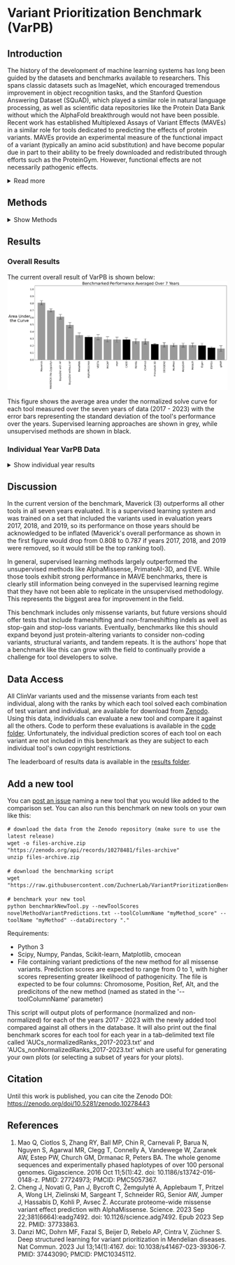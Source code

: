 # Variant Prioritization Benchmark (VarPB)

## Introduction
The history of the development of machine learning systems has long been guided by the datasets and benchmarks available to researchers. This spans classic datasets such as ImageNet, which encouraged tremendous improvement in object recognition tasks, and the Stanford Question Answering Dataset (SQuAD), which played a similar role in natural language processing, as well as scientific data repositories like the Protein Data Bank without which the AlphaFold breakthrough would not have been possible. Recent work has established Multiplexed Assays of Variant Effects (MAVEs) in a similar role for tools dedicated to predicting the effects of protein variants. MAVEs provide an experimental measure of the functional impact of a variant (typically an amino acid substitution) and have become popular due in part to their ability to be freely downloaded and redistributed through efforts such as the ProteinGym. However, functional effects are not necessarily pathogenic effects. 

<details><summary>Read more</summary>
One of the most common uses of variant effect prediction tools (AlphaMissense, PrimateAI-3D, EVE, CADD, etc) is to identify pathogenic variants in the context of cancer or rare disease. However, predicting functional effects of protein-altering mutations is not equal to predicting the causative variant in a pool of ~10,000 coding variants per genome. We have observed a poor correlation between the performance of tools tasked with predicting functional variant effects in MAVE datasets versus prioritizing disease-causing variants in individuals with rare diseses. Therefore, we believe the field needs a complement to MAVEs that is specific to medical genetics: an open and freely-redistributable benchmark measuring how well a tool can identify the causal variant in a patient with a rare disease. The challenge with this is that individual-level human genetic variation data is typically kept under restricted access in order to protect the privacy of those individuals. Most exceptions to this, such as individuals in the 1000 Genomes Project, have been widely used in public allele frequency databases and as a result have far fewer ultra-rare variants than a typical human (and no "unique" variants with allele frequency of 0). Since many tools utilize allele frequency in making variant pathogenicity predictions, use of such samples would not replicate real-world use scenarios. 

Here, we release the Variant Prioritization Benchmark (VarPB) that we hope will be used analogously to MAVEs for the medical genetics task of identifying rare disease-causing pathogenic variants in individuals. We have collected tens of thousands of rare disease-causing variants from ClinVar with known modes of inheritance and combine them with over 100 individuals from the Personal Genome Project who have consented to open access and free distribution of their individual genotype data, but who are not present in any major public allele frequency databases (to the best knowledge of the authors). 
</details>

## Methods
<details><summary>Show Methods</summary>
Pathogenic variants were collected from ClinVar using its archive of variant summary files. The January variant summary files were collected for the years 2017, 2018, 2019, 2019, 2021, 2022, and 2023 as well as the October 2023 file (which was the most recent file at the time). Additional years are planned to be added as time passes. For each year, we selected the pathogenic or likely pathogenic missense variants that had been added in that year which had a one-star or greater level of support and which also were associated with an OMIM phenotype. We applied data from OMIM to separate these variants into those with dominant and recessive modes of action. This enabled the creation of time-resolved datasets with hundreds to thousands of variants being used for evaluation in each year. The purpose in creating time-resolved datasets is to allow users to ignore results for tools on particular years if they were trained in a supervised learning paradigm with data that included variants from that year of ClinVar data. 

We utilized the 107 individuals from (1) for whom genomic data could be obtained. These are all samples from the Personal Genome Project and as such are consented for genomic data redistribution. They were each sequenced to a mean coverage of approximately 100x. The samples are overwhelmingly of European ancestry, a weakness of the initial version of this benchmark which we hope to remedy in the future. All 107 genomes were sequenced by Complete Genomics and the processed variant calls were downloaded from the [Personal Genome Project website](https://my.pgp-hms.org/public_genetic_data). 

Variant prediction scores for each test variant and each missense variant in each of the 107 individuals were downloaded either from dbNSFP4.4a or by downloading the pre-computed predictions of the individual tools. All tool scores were normalized to a range of 0 to 1 with values closer to 1 representing greater likelihood of pathogenicity. In cases where a tool emitted multiple scores for the same mutation (for example, if the mutation affected multiple transcripts), the highest (most deleterious) prediction value was used. A total of 52 tools have been collected and benchmarked so far. The scores for 46 tools were collected from dbNSFP4.4a, while scores for Maverick, MAPPIN, AlphaMissense, EVE, PrimateAI-3D, and ESM1b were collected separately. 

For each tool, its performance for each year of ClinVar data was derived as follows. Each pathogenic variant was individually 'spiked into' the set of variants for each individual. Next, the tool would score each missense variant in that individual (including the pathogenic one). Then, variants would be ranked in descending order by the tool's score. The rank of the causal variant within the set would be taken as the raw measure of performance of the tool for that variant in that individual. This rank value was then normalized by dividing it by the total number of variants in that individual for which this tool provided scores. In this way, the normalized score gives a sort of 'rank percentile' for the variant which normalizes out any advantage a tool might get if it only has scores available for a subset of all missense variants. This 'spike-in' process is then repeated for each of the 31,811 pathogenic variants being placed into each of the 107 individuals for a total of over 3.4 million tests per tool. These normalized rank values are then plotted to show the cumulative number of simulated cases that would have been solved within the top, say, 0.01% to 0.3% of variants within an individual. This method of evaluation is meant to show how good of a job the tool is doing at 'picking the needle out of the haystack'. Finally, we take the area under this cumulative cases solved curve in order to provide a final score for each tool. A perfect tool would get an area under the curve score of 1, meaning that it gives top rank to the causal variant every single time. While a poor tool would get a score of 0, meaning that it takes it longer to find any of the causal variants than the window of evaluation here (typically, the tool did not prioritize the causal variant into the top 1% of variants in the individual). 

For tools that give separate scores for dominant vs recessive variants (currently just Maverick and MAPPIN), the genotype of the variant in the individual is used to determine which value should be used. Homozygous variants are assigned the recessive predicted score, while heterozygous variants are assigned the dominant predicted score. Additionally, all possible pairs of heterozygous variants on the same gene also get their recessive scores averaged in order to consider the possibility of compound heterozygous variant effects. For the causal variants, those with dominant effects are spiked-in as heterozygous, while those with recessive effects are spiked-in as homozygous. When normalizing performance, these 'zygosity-aware' tools have their causal variant rank divided by the number of variants plus the number of compound heterozygous pairs that they considered in each individual. Also for each of these zygosity-aware tools, a non-zygosity-aware version is modelled where the dominant and recessive pathogenic scores are summed together and the tool is evaluated exactly the same way as all the other tools. Those are listed as Maverick (No Zygosity) and MAPPIN (No Zygosity) in the results set. 

### Example Results
Results for each individual year generate a "solve curve" like this: ![2022 non-normalized ranks](Figures/2022_ranks20.png)
The x-axis is the top-n ranks of variants inspected and the y-axis is the cumulative percentage of simulated cases that would be solved by variants in those top-n ranks.

We then normalize the ranks as described above, which generates a normalized solve curve for that year: ![2022 normalized ranks](Figures/2022_normalizedRanks.png)
This figure is much the same, but the x-axis is now the percentile of variants instead of absolute rank number in order to not give an unfair advantage to tools that did not have available scores for all variants. 

Finally, we calculate the area under those normalized curves to generate our final score for each tool for each individual year (only the top 40 tools are shown for visual clarity): ![2022 normalized AUC](Figures/2022_AUC_barplots_normalizedRanks.png)

### VarPB correlation with MAVEs
Our initial motivation for creating VarPB was anecdotal observation that strong performance on MAVE datasets did not equate to strong performance at medical genetics prioritization tasks. So, one of our top priorities with VarPB was to assess its correlation with MAVE performance measures for a variety of tools. We used the performance of 10 pathogenicity prediction tools (AlphaMissense, EVE, gMVP, VARITY_R_LOO, REVEL, SIFT, Polyphen2_HVAR, Polyphen2_HDIV, CADD, and PrimateAI) on the 26 human gene datasets in ProteinGym provided in Figure 3B of Cheng, et al (2) as our measure of MAVE performance and plotted this against performance measured on VarPB: ![varPB vs MAVEs](Figures/MAVE_comparison.png)

We observed a spearman correlation coefficient of 0.202 between these two variables, suggesting that VarPB is indeed measuring a distinct aspect of variant effect prediction performance than this set of MAVEs. 

</details>

## Results
### Overall Results
The current overall result of VarPB is shown below: ![Overall Result](Figures/Overall_Result.png)

This figure shows the average area under the normalized solve curve for each tool measured over the seven years of data (2017 - 2023) with the error bars representing the standard deviation of the tool's performance over the years. Supervised learning approaches are shown in grey, while unsupervised methods are shown in black. 

### Individual Year VarPB Data
<details><summary>Show individual year results</summary>
In this section, the results for each individual year of ClinVar variants are reported. We show this with normalized solve curve, normalized area under the solve curve bar plot, non-normalized solve curve for top 20 ranks, non-normalized area under the solve curve for top 20 ranks bar plot, non-normalized solve curve for top 100 ranks, and non-normalized area under the solve curve for top 100 ranks bar plot for each year.

#### 2023
![2023 normalized solve curve](Figures/2023_AUC_barplots_normalizedRanks.png)

#### 2022
![2022 normalized solve curve](Figures/2022_AUC_barplots_normalizedRanks.png)

#### 2021
![2021 normalized solve curve](Figures/2021_AUC_barplots_normalizedRanks.png)

#### 2020
![2020 normalized solve curve](Figures/2020_AUC_barplots_normalizedRanks.png)

#### 2019
![2019 normalized solve curve](Figures/2019_AUC_barplots_normalizedRanks.png)

#### 2018
![2018 normalized solve curve](Figures/2018_AUC_barplots_normalizedRanks.png)

#### 2017
![2017 normalized solve curve](Figures/2017_AUC_barplots_normalizedRanks.png)
</details>

## Discussion
In the current version of the benchmark, Maverick (3) outperforms all other tools in all seven years evaluated. It is a supervised learning system and was trained on a set that included the variants used in evaluation years 2017, 2018, and 2019, so its performance on those years should be acknowledged to be inflated (Maverick's overall performance as shown in the first figure would drop from 0.808 to 0.787 if years 2017, 2018, and 2019 were removed, so it would still be the top ranking tool). 

In general, supervised learning methods largely outperformed the unsupervised methods like AlphaMissense, PrimateAI-3D, and EVE. While those tools exhibit strong performance in MAVE benchmarks, there is clearly still information being conveyed in the supervised learning regime that they have not been able to replicate in the unsupervised methodology. This represents the biggest area for improvement in the field. 

This benchmark includes only missense variants, but future versions should offer tests that include frameshifting and non-frameshifting indels as well as stop-gain and stop-loss variants. Eventually, benchmarks like this should expand beyond just protein-altering variants to consider non-coding variants, structural variants, and tandem repeats. It is the authors' hope that a benchmark like this can grow with the field to continually provide a challenge for tool developers to solve. 

## Data Access
All ClinVar variants used and the missense variants from each test individual, along with the ranks by which each tool solved each combination of test variant and individual, are available for download from [Zenodo](https://zenodo.org/doi/10.5281/zenodo.10278443). Using this data, individuals can evaluate a new tool and compare it against all the others. Code to perform these evaluations is available in the [code folder](https://github.com/ZuchnerLab/VariantPrioritizationBenchmark/tree/main/Code). Unfortunately, the individual prediction scores of each tool on each variant are not included in this benchmark as they are subject to each individual tool's own copyright restrictions. 

The leaderboard of results data is available in the [results folder](https://github.com/ZuchnerLab/VariantPrioritizationBenchmark/tree/main/Results).

## Add a new tool
You can [post an issue](https://github.com/ZuchnerLab/VariantPrioritizationBenchmark/issues) naming a new tool that you would like added to the comparison set. You can also run this benchmark on new tools on your own like this:
```
# download the data from the Zenodo repository (make sure to use the latest release)
wget -o files-archive.zip "https://zenodo.org/api/records/10278481/files-archive"
unzip files-archive.zip

# download the benchmarking script
wget "https://raw.githubusercontent.com/ZuchnerLab/VariantPrioritizationBenchmark/main/Code/benchmarkNewTool.py"

# benchmark your new tool
python benchmarkNewTool.py --newToolScores novelMethodVariantPredictions.txt --toolColumnName "myMethod_score" --toolName "myMethod" --dataDirectory "."
```

Requirements:
* Python 3
* Scipy, Numpy, Pandas, Scikit-learn, Matplotlib, cmocean
* File containing variant predictions of the new method for all missense variants. Prediction scores are expected to range from 0 to 1, with higher scores representing greater likelihood of pathogenicity. The file is expected to be four columns: Chromosome, Position, Ref, Alt, and the predicitons of the new method (named as stated in the '--toolColumnName' parameter)

This script will output plots of performance (normalized and non-normalized) for each of the years 2017 - 2023 with the newly added tool compared against all others in the database. It will also print out the final benchmark scores for each tool for each year in a tab-delimited text file called 'AUCs_normalizedRanks_2017-2023.txt' and 'AUCs_nonNormalizedRanks_2017-2023.txt' which are useful for generating your own plots (or selecting a subset of years for your plots). 

## Citation
Until this work is published, you can cite the Zenodo DOI: https://zenodo.org/doi/10.5281/zenodo.10278443

## References
1. Mao Q, Ciotlos S, Zhang RY, Ball MP, Chin R, Carnevali P, Barua N, Nguyen S, Agarwal MR, Clegg T, Connelly A, Vandewege W, Zaranek AW, Estep PW, Church GM, Drmanac R, Peters BA. The whole genome sequences and experimentally phased haplotypes of over 100 personal genomes. Gigascience. 2016 Oct 11;5(1):42. doi: 10.1186/s13742-016-0148-z. PMID: 27724973; PMCID: PMC5057367.
2. Cheng J, Novati G, Pan J, Bycroft C, Žemgulytė A, Applebaum T, Pritzel A, Wong LH, Zielinski M, Sargeant T, Schneider RG, Senior AW, Jumper J, Hassabis D, Kohli P, Avsec Ž. Accurate proteome-wide missense variant effect prediction with AlphaMissense. Science. 2023 Sep 22;381(6664):eadg7492. doi: 10.1126/science.adg7492. Epub 2023 Sep 22. PMID: 37733863.
3. Danzi MC, Dohrn MF, Fazal S, Beijer D, Rebelo AP, Cintra V, Züchner S. Deep structured learning for variant prioritization in Mendelian diseases. Nat Commun. 2023 Jul 13;14(1):4167. doi: 10.1038/s41467-023-39306-7. PMID: 37443090; PMCID: PMC10345112.

